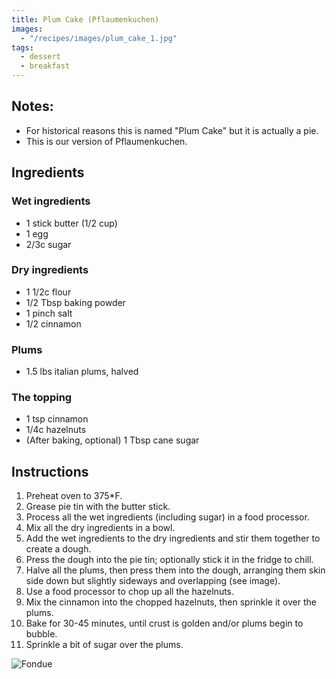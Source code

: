 ```yaml
---
title: Plum Cake (Pflaumenkuchen)
images:
  - "/recipes/images/plum_cake_1.jpg"
tags:
  - dessert
  - breakfast
---
```


## Notes:

- For historical reasons this is named "Plum Cake" but it is actually a pie.
- This is our version of Pflaumenkuchen.

## Ingredients

### Wet ingredients

- 1 stick butter (1/2 cup)
- 1 egg
- 2/3c sugar

### Dry ingredients

- 1 1/2c flour
- 1/2 Tbsp baking powder
- 1 pinch salt
- 1/2 cinnamon

### Plums

- 1.5 lbs italian plums, halved

### The topping

- 1 tsp cinnamon
- 1/4c hazelnuts
- (After baking, optional) 1 Tbsp cane sugar

## Instructions

1. Preheat oven to 375\*F.
1. Grease pie tin with the butter stick.
1. Process all the wet ingredients (including sugar) in a food processor.
1. Mix all the dry ingredients in a bowl.
1. Add the wet ingredients to the dry ingredients and stir them together to create a dough.
1. Press the dough into the pie tin; optionally stick it in the fridge to chill.
1. Halve all the plums, then press them into the dough, arranging them skin side down but slightly sideways and overlapping (see image).
1. Use a food processor to chop up all the hazelnuts.
1. Mix the cinnamon into the chopped hazelnuts, then sprinkle it over the plums.
1. Bake for 30-45 minutes, until crust is golden and/or plums begin to bubble.
1. Sprinkle a bit of sugar over the plums.

![Fondue](../images/plum_cake_1.jpg)
